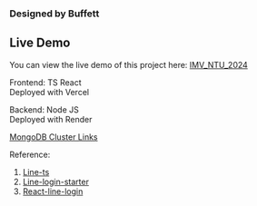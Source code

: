 ### Designed by Buffett

## Live Demo

You can view the live demo of this project here: [IMV_NTU_2024](https://buffett0323.github.io/IMV_NTU_2024)


Frontend: TS React<br>
Deployed with Vercel<br>

Backend: Node JS<br>
Deployed with Render<br>

[MongoDB Cluster Links](https://cloud.mongodb.com/v2/66977b13805e6a0b5953a4d6#/clusters)


Reference:
1. [Line-ts](https://github.com/mesqueeb/line-ts/tree/main)
2. [Line-login-starter](https://github.com/line/line-login-starter/tree/master)
3. [React-line-login](https://github.com/vinhyenvodoi98/reactjs-line-login)
